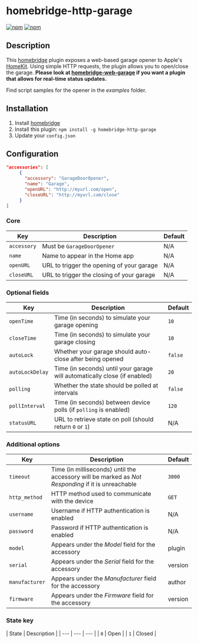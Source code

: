 # homebridge-http-garage

[![npm](https://img.shields.io/npm/v/homebridge-http-garage.svg)](https://www.npmjs.com/package/homebridge-http-garage) [![npm](https://img.shields.io/npm/dt/homebridge-http-garage.svg)](https://www.npmjs.com/package/homebridge-http-garage)

## Description

This [homebridge](https://github.com/nfarina/homebridge) plugin exposes a web-based garage opener to Apple's [HomeKit](http://www.apple.com/ios/home/). Using simple HTTP requests, the plugin allows you to open/close the garage. **Please look at [homebridge-web-garage](https://github.com/Tommrodrigues/homebridge-web-garage) if you want a plugin that allows for real-time status updates.**

Find script samples for the opener in the _examples_ folder.

## Installation

1. Install [homebridge](https://github.com/nfarina/homebridge#installation-details)
2. Install this plugin: `npm install -g homebridge-http-garage`
3. Update your `config.json`

## Configuration

```json
"accessories": [
     {
       "accessory": "GarageDoorOpener",
       "name": "Garage",
       "openURL": "http://myurl.com/open",
       "closeURL": "http://myurl.com/close"
     }
]
```

### Core
| Key | Description | Default |
| --- | --- | --- |
| `accessory` | Must be `GarageDoorOpener` | N/A |
| `name` | Name to appear in the Home app | N/A |
| `openURL` | URL to trigger the opening of your garage | N/A |
| `closeURL` | URL to trigger the closing of your garage | N/A |

### Optional fields
| Key | Description | Default |
| --- | --- | --- |
| `openTime` | Time (in seconds) to simulate your garage opening | `10` |
| `closeTime` | Time (in seconds) to simulate your garage closing | `10` |
| `autoLock` | Whether your garage should auto-close after being opened | `false` |
| `autoLockDelay` | Time (in seconds) until your garage will automatically close (if enabled) | `20` |
| `polling` | Whether the state should be polled at intervals | `false` |
| `pollInterval` | Time (in seconds) between device polls (if `polling` is enabled) | `120` |
| `statusURL` | URL to retrieve state on poll (should return `0` or `1`) | N/A |

### Additional options
| Key | Description | Default |
| --- | --- | --- |
| `timeout` | Time (in milliseconds) until the accessory will be marked as _Not Responding_ if it is unreachable | `3000` |
| `http_method` | HTTP method used to communicate with the device | `GET` |
| `username` | Username if HTTP authentication is enabled | N/A |
| `password` | Password if HTTP authentication is enabled | N/A |
| `model` | Appears under the _Model_ field for the accessory | plugin |
| `serial` | Appears under the _Serial_ field for the accessory | version |
| `manufacturer` | Appears under the _Manufacturer_ field for the accessory | author |
| `firmware` | Appears under the _Firmware_ field for the accessory | version |

### State key
| State | Description |
| --- | --- | --- |
| `0` | Open |
| `1` | Closed |
